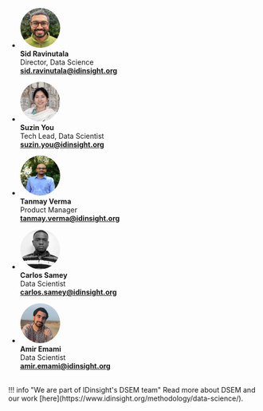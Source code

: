 

<div class="grid cards"  markdown>

- <img src="../blog/author-avatars/sid.png" width="80" height="80" alt="sid" style="border-radius:50%;"><br>
  <strong >Sid Ravinutala</strong> <br>
  Director, Data Science<br>
  <strong >[sid.ravinutala@idinsight.org](mailto:sid.ravinutala@idinsight.org)</strong>

- <img src="../blog/author-avatars/suzin.png" width="80" height="80" alt="suzin" style="border-radius:50%;"><br>
  <strong >Suzin You</strong> <br>
  Tech Lead, Data Scientist<br>
  <strong >[suzin.you@idinsight.org](mailto:suzin.you@idinsight.org)</strong>


- <img src="../blog/author-avatars/tanmay.png" width="80" height="80" alt="tanmay" style="border-radius:50%;"><br>
  <strong >Tanmay Verma</strong><br>
  Product Manager<br>
  <strong >[tanmay.verma@idinsight.org](mailto:tanmay.verma@idinsight.org)</strong>

- <img src="../blog/author-avatars/carlos.jpg" width="80" height="80" alt="cs" style="border-radius:50%;"><br>
  <strong >Carlos Samey</strong> <br>
   Data Scientist<br>
  <strong >[carlos.samey@idinsight.org](mailto:carlos.samey@idinsight.org)</strong>

- <img src="../blog/author-avatars/amir.jpg" width="80" height="80" alt="ae" style="border-radius:50%;"><br>
  <strong >Amir Emami</strong> <br>
   Data Scientist<br>
  <strong >[amir.emami@idinsight.org](mailto:amir.emami@idinsight.org)</strong>
</div>

<br>
!!! info "We are part of IDinsight's DSEM team"
    Read more about DSEM and our work [here](https://www.idinsight.org/methodology/data-science/).

